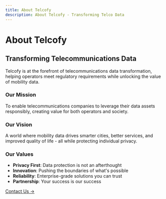 ```yaml
---
title: About Telcofy
description: About Telcofy - Transforming Telco Data
---
```


# About Telcofy

## Transforming Telecommunications Data

Telcofy is at the forefront of telecommunications data transformation, helping operators meet regulatory requirements while unlocking the value of mobility data.

### Our Mission
To enable telecommunications companies to leverage their data assets responsibly, creating value for both operators and society.

### Our Vision
A world where mobility data drives smarter cities, better services, and improved quality of life - all while protecting individual privacy.

### Our Values
- **Privacy First**: Data protection is not an afterthought
- **Innovation**: Pushing the boundaries of what's possible
- **Reliability**: Enterprise-grade solutions you can trust
- **Partnership**: Your success is our success

[Contact Us →](mailto:info@telcofy.ai)
